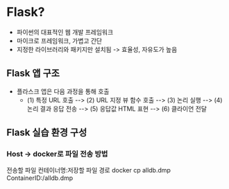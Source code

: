 # Flask?
- 파이썬의 대표적인 웹 개발 프레임워크
- 마이크로 프레임워크, 가볍고 간단
- 지정한 라이브러리와 패키지만 설치됨 -> 효율성, 자유도가 높음

## Flask 앱 구조
- 플라스크 앱은 다음 과정을 통해 호출
   - (1) 특정 URL 호출 --> (2) URL 지정 뷰 함수 호출 --> (3) 논리 실행 --> 
     (4) 논리 결과 응답 전송 --> (5) 응답값 HTML 표현 --> (6) 클라이언 전달 


## Flask 실습 환경 구성




### Host -> docker로 파일 전송 방법
전송할 파일  컨테이너명:저장할 파일 경로
docker cp alldb.dmp ContainerID:/alldb.dmp
